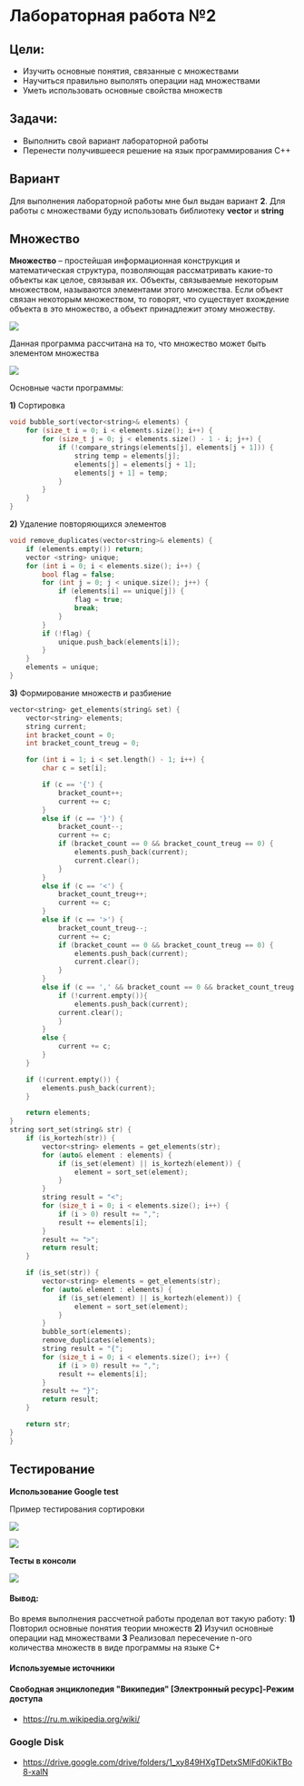 <h1>Лабораторная работа №2</h1>


## Цели:
* Изучить основные понятия, связанные  с множествами
* Научиться правильно выполять операции над множествами
* Уметь использовать основные свойства множеств

## Задачи:
* Выполнить свой вариант лабораторной работы 
* Перенести получившееся решение на язык программирования С++


 ## Вариант 
Для выполнения лабораторной работы мне был выдан вариант **2**. Для работы с множествами буду использовать библиотеку  **vector** и **string**

## Множество 

**Множество** – простейшая информационная конструкция и математическая структура,
позволяющая рассматривать какие-то объекты как целое, связывая их. Объекты, связываемые
некоторым множеством, называются элементами этого множества. Если объект связан
некоторым множеством, то говорят, что существует вхождение объекта в это множество, а
объект принадлежит этому множеству.

<p text-align:center><img src="images/interscections.png"></p>

<p></p>
Данная программа рассчитана на то, что множество может быть элементом множества
<p></p>
<img src="images/primer.jpg">

Основные части программы:

**1)** Сортировка
```C++
void bubble_sort(vector<string>& elements) {
    for (size_t i = 0; i < elements.size(); i++) {
        for (size_t j = 0; j < elements.size() - 1 - i; j++) {
            if (!compare_strings(elements[j], elements[j + 1])) {
                string temp = elements[j];
                elements[j] = elements[j + 1];
                elements[j + 1] = temp;
            }
        }
    }
}
```
**2)** Удаление повторяющихся элементов

```C++
void remove_duplicates(vector<string>& elements) {
    if (elements.empty()) return;
    vector <string> unique;
    for (int i = 0; i < elements.size(); i++) {
        bool flag = false;
        for (int j = 0; j < unique.size(); j++) {
            if (elements[i] == unique[j]) {
                flag = true;
                break;
            }
        }
        if (!flag) {
            unique.push_back(elements[i]);
        }
    }
    elements = unique;
}
```

**3)** Формирование множеств и разбиение
```C++
vector<string> get_elements(string& set) {
    vector<string> elements;
    string current;
    int bracket_count = 0;
    int bracket_count_treug = 0;

    for (int i = 1; i < set.length() - 1; i++) {
        char c = set[i];

        if (c == '{') {
            bracket_count++;
            current += c;
        }
        else if (c == '}') {
            bracket_count--;
            current += c;
            if (bracket_count == 0 && bracket_count_treug == 0) {
                elements.push_back(current);
                current.clear();
            }
        }
        else if (c == '<') {
            bracket_count_treug++;
            current += c;
        }
        else if (c == '>') {
            bracket_count_treug--;
            current += c;
            if (bracket_count == 0 && bracket_count_treug == 0) {
                elements.push_back(current);
                current.clear();
            }
        }
        else if (c == ',' && bracket_count == 0 && bracket_count_treug == 0) {
            if (!current.empty()){
                elements.push_back(current);
            current.clear();
            }
        }
        else {
            current += c;
        }
    }

    if (!current.empty()) {
        elements.push_back(current);
    }

    return elements;
}
string sort_set(string& str) {
    if (is_kortezh(str)) {
        vector<string> elements = get_elements(str);
        for (auto& element : elements) {
            if (is_set(element) || is_kortezh(element)) {
                element = sort_set(element);
            }
        }
        string result = "<";
        for (size_t i = 0; i < elements.size(); i++) {
            if (i > 0) result += ",";
            result += elements[i];
        }
        result += ">";
        return result;
    }

    if (is_set(str)) {
        vector<string> elements = get_elements(str);
        for (auto& element : elements) {
            if (is_set(element) || is_kortezh(element)) {
                element = sort_set(element);
            }
        }
        bubble_sort(elements);
        remove_duplicates(elements);
        string result = "{";
        for (size_t i = 0; i < elements.size(); i++) {
            if (i > 0) result += ",";
            result += elements[i];
        }
        result += "}";
        return result;
    }

    return str;
}
}
```


## Тестирование

**Использование  Google test**

Пример тестирования сортировки
<p></p>

<img src="images/unit-test.jpg">

<p></p>
<img src="images/unit_test_success.jpg">


 **Тесты в консоли**
 <p></p>
 <img src="images/test1.jpg">

 #### Вывод:

Во время выполнения рассчетной работы проделал вот такую работу:
**1)** Повторил основные понятия теории множеств 
**2)** Изучил основные операции над множествами 
**3** Реализовал пересечение n-ого количества множеств в виде программы на языке С+


#### Используемые  источники

#### Свободная энциклопедия "Википедия" [Электронный ресурс]-Режим доступа

* https://ru.m.wikipedia.org/wiki/


### Google Disk 
* https://drive.google.com/drive/folders/1_xy849HXgTDetxSMlFd0KikTBo8-xalN

